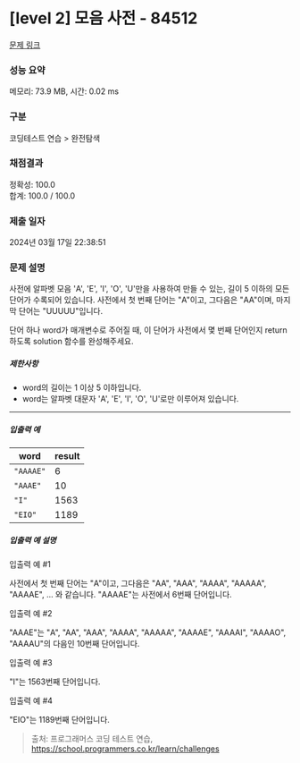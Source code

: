 # [level 2] 모음 사전 - 84512 

[문제 링크](https://school.programmers.co.kr/learn/courses/30/lessons/84512) 

### 성능 요약

메모리: 73.9 MB, 시간: 0.02 ms

### 구분

코딩테스트 연습 > 완전탐색

### 채점결과

정확성: 100.0<br/>합계: 100.0 / 100.0

### 제출 일자

2024년 03월 17일 22:38:51

### 문제 설명

<p>사전에 알파벳 모음 'A', 'E', 'I', 'O', 'U'만을 사용하여 만들 수 있는, 길이 5 이하의 모든 단어가 수록되어 있습니다. 사전에서 첫 번째 단어는 "A"이고, 그다음은 "AA"이며, 마지막 단어는 "UUUUU"입니다.</p>

<p>단어 하나 word가 매개변수로 주어질 때, 이 단어가 사전에서 몇 번째 단어인지 return 하도록 solution 함수를 완성해주세요.</p>

<h5>제한사항</h5>

<ul>
<li>word의 길이는 1 이상 5 이하입니다.</li>
<li>word는 알파벳 대문자 'A', 'E', 'I', 'O', 'U'로만 이루어져 있습니다.</li>
</ul>

<hr>

<h5>입출력 예</h5>
<table class="table">
        <thead><tr>
<th>word</th>
<th>result</th>
</tr>
</thead>
        <tbody><tr>
<td><code>"AAAAE"</code></td>
<td>6</td>
</tr>
<tr>
<td><code>"AAAE"</code></td>
<td>10</td>
</tr>
<tr>
<td><code>"I"</code></td>
<td>1563</td>
</tr>
<tr>
<td><code>"EIO"</code></td>
<td>1189</td>
</tr>
</tbody>
      </table>
<h5>입출력 예 설명</h5>

<p>입출력 예 #1</p>

<p>사전에서 첫 번째 단어는 "A"이고, 그다음은 "AA", "AAA", "AAAA", "AAAAA", "AAAAE", ... 와 같습니다. "AAAAE"는 사전에서 6번째 단어입니다.</p>

<p>입출력 예 #2</p>

<p>"AAAE"는  "A", "AA", "AAA", "AAAA", "AAAAA", "AAAAE", "AAAAI", "AAAAO", "AAAAU"의 다음인 10번째 단어입니다.</p>

<p>입출력 예 #3</p>

<p>"I"는 1563번째 단어입니다.</p>

<p>입출력 예 #4</p>

<p>"EIO"는 1189번째 단어입니다.</p>


> 출처: 프로그래머스 코딩 테스트 연습, https://school.programmers.co.kr/learn/challenges